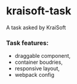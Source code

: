# kraisoft-task
A task asked by KraiSoft

### Task features: ###
- draggable component,
- container boudries,
- responsive layout,
- webpack config
